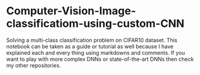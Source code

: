 # Computer-Vision-Image-classificatiom-using-custom-CNN
Solving a multi-class classification problem on CIFAR10 dataset. This notebook can be taken as a guide or tutorial as well because I have explained each and every thing using markdowns and comments. If you want to play with more complex DNNs or state-of-the-art DNNs then check my other repositories. 
